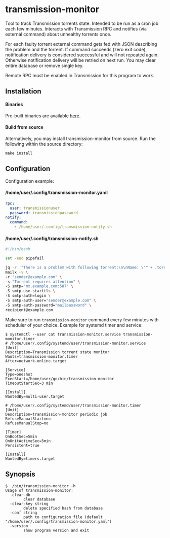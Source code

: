 # transmission-monitor

Tool to track Transmission torrents state. Intended to be run as a cron job each few minutes. Interacts with Transmission RPC and notifies (via external command) about unhealthy torrents once.

For each faulty torrent external command gets fed with JSON describing the problem and the torrent. If command succeeds (zero exit code), notification delivery is considered successful and will not repeated again. Otherwise notification delivery will be retried on next run. You may clear entire database or remove single key.

Remote RPC must be enabled in Transmission for this program to work.

## Installation

#### Binaries

Pre-built binaries are available [here](https://github.com/Snawoot/transmission-monitor/releases/latest).

#### Build from source

Alternatively, you may install transmission-monitor from source. Run the following within the source directory:

```
make install
```

## Configuration

Configuration example:

#### /home/user/.config/transmission-monitor.yaml

```yaml
rpc:
  user: transmissionuser
  password: transmissionpassword
notify:
  command:
    - /home/user/.config/transmission-notify.sh
```

#### /home/user/.config/transmission-notify.sh

```bash
#!/bin/bash

set -euo pipefail

jq -r '"There is a problem with following torrent:\n\nName: \"" + .torrent.name + "\"\nHash: " + .torrent.hashString + "\nComment: " + .torrent.comment + "\nCause: " + .reason' | \
mailx -v \
-r "sender@example.com" \
-s "Torrent requires attention" \
-S smtp="mx.example.com:587" \
-S smtp-use-starttls \
-S smtp-auth=login \
-S smtp-auth-user="sender@example.com" \
-S smtp-auth-password="mailpassword" \
recipient@example.com
```

Make sure to run `transmission-monitor` command every few minutes with scheduler of your choice. Example for systemd timer and service:

```
$ systemctl --user cat transmission-monitor.service transmission-monitor.timer
# /home/user/.config/systemd/user/transmission-monitor.service
[Unit]
Description=Transmission torrent state monitor
Wants=transmission-monitor.timer
After=network-online.target

[Service]
Type=oneshot
ExecStart=/home/user/go/bin/transmission-monitor
TimeoutStartSec=3 min

[Install]
WantedBy=multi-user.target

# /home/user/.config/systemd/user/transmission-monitor.timer
[Unit]
Description=transmission-monitor periodic job
RefuseManualStart=no
RefuseManualStop=no

[Timer]
OnBootSec=5min
OnUnitActiveSec=5min
Persistent=true

[Install]
WantedBy=timers.target
```

## Synopsis

```
$ ./bin/transmission-monitor -h
Usage of transmission-monitor:
  -clear-db
    	clear database
  -clear-key string
    	delete specified hash from database
  -conf string
    	path to configuration file (default "/home/user/.config/transmission-monitor.yaml")
  -version
    	show program version and exit
```
